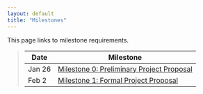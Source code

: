 ```yaml
---
layout: default
title: "Milestones"
---
```


This page links to milestone requirements.

>  Date  |                                   Milestone                                |
> ------ | -------------------------------------------------------------------------- |
> Jan 26 | [Milestone 0: Preliminary Project Proposal](../milestones/milestone0.html) |
> Feb 2  | [Milestone 1: Formal Project Proposal](../milestones/milestone1.html)      |
